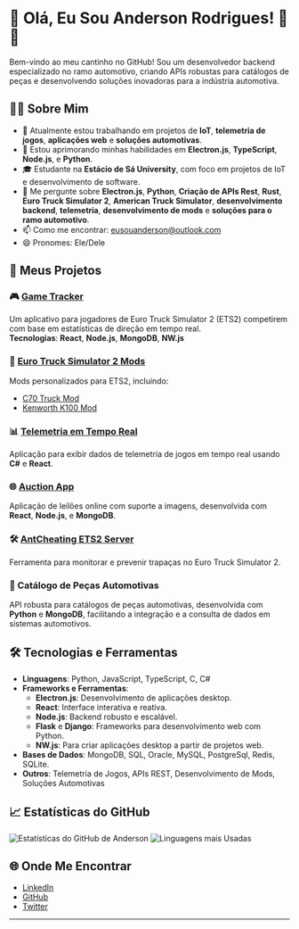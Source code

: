# 👋 Olá, Eu Sou Anderson Rodrigues! 🚗🚀

Bem-vindo ao meu cantinho no GitHub! Sou um desenvolvedor backend especializado no ramo automotivo, criando APIs robustas para catálogos de peças e desenvolvendo soluções inovadoras para a indústria automotiva.

## 👨‍💻 Sobre Mim

- 🔭 Atualmente estou trabalhando em projetos de **IoT**, **telemetria de jogos**, **aplicações web** e **soluções automotivas**.
- 🌱 Estou aprimorando minhas habilidades em **Electron.js**, **TypeScript**, **Node.js**, e **Python**.
- 🎓 Estudante na **Estácio de Sá University**, com foco em projetos de IoT e desenvolvimento de software.
- 💬 Me pergunte sobre **Electron.js**, **Python**, **Criação de APIs Rest**, **Rust**, **Euro Truck Simulator 2**, **American Truck Simulator**, **desenvolvimento backend**, **telemetria**, **desenvolvimento de mods** e **soluções para o ramo automotivo**.
- 📫 Como me encontrar: [eusouanderson@outlook.com](mailto:eusouanderson@outlook.com)
- 😄 Pronomes: Ele/Dele

## 🚀 Meus Projetos

### 🎮 [Game Tracker](https://github.com/eusouanderson/game-tracker)
Um aplicativo para jogadores de Euro Truck Simulator 2 (ETS2) competirem com base em estatísticas de direção em tempo real.  
**Tecnologias**: **React**, **Node.js**, **MongoDB**, **NW.js**

### 🚛 [Euro Truck Simulator 2 Mods](https://github.com/eusouanderson/ETS2-Mods)
Mods personalizados para ETS2, incluindo:
- [C70 Truck Mod](https://github.com/eusouanderson/C70-ETS2)
- [Kenworth K100 Mod](https://github.com/eusouanderson/Kenworth-K100-ETS2)

### 📊 [Telemetria em Tempo Real](https://github.com/eusouanderson/RealTimeTelemetry)
Aplicação para exibir dados de telemetria de jogos em tempo real usando **C#** e **React**.

### 🌐 [Auction App](https://github.com/eusouanderson/auction-app)
Aplicação de leilões online com suporte a imagens, desenvolvida com **React**, **Node.js**, e **MongoDB**.

### 🛠️ [AntCheating ETS2 Server](https://github.com/eusouanderson/AntCheating-ETS2-Server)
Ferramenta para monitorar e prevenir trapaças no Euro Truck Simulator 2.

### 🚗 Catálogo de Peças Automotivas
API robusta para catálogos de peças automotivas, desenvolvida com **Python** e **MongoDB**, facilitando a integração e a consulta de dados em sistemas automotivos.

## 🛠️ Tecnologias e Ferramentas

- **Linguagens**: Python, JavaScript, TypeScript, C, C#
- **Frameworks e Ferramentas**: 
  - **Electron.js**: Desenvolvimento de aplicações desktop.
  - **React**: Interface interativa e reativa.
  - **Node.js**: Backend robusto e escalável.
  - **Flask** e **Django**: Frameworks para desenvolvimento web com Python.
  - **NW.js**: Para criar aplicações desktop a partir de projetos web.
- **Bases de Dados**: MongoDB, SQL, Oracle, MySQL, PostgreSql, Redis, SQLite.
- **Outros**: Telemetria de Jogos, APIs REST, Desenvolvimento de Mods, Soluções Automotivas

## 📈 Estatísticas do GitHub

![Estatísticas do GitHub de Anderson](https://github-readme-stats.vercel.app/api?username=eusouanderson&show_icons=true&theme=dark)
![Linguagens mais Usadas](https://github-readme-stats.vercel.app/api/top-langs/?username=eusouanderson&layout=compact&theme=dark)

## 🌐 Onde Me Encontrar

- [LinkedIn](https://www.linkedin.com/in/anderson-rodrigues-24003823b/)
- [GitHub](https://github.com/eusouanderson)
- [Twitter](https://twitter.com/seu-twitter)

---
